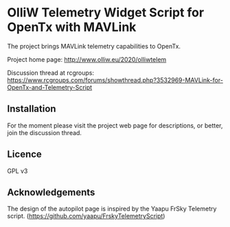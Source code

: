 OlliW Telemetry Widget Script for OpenTx with MAVLink
===========

The project brings MAVLink telemetry capabilities to OpenTx.

Project home page: http://www.olliw.eu/2020/olliwtelem

Discussion thread at rcgroups: https://www.rcgroups.com/forums/showthread.php?3532969-MAVLink-for-OpenTx-and-Telemetry-Script

## Installation

For the moment please visit the project web page for descriptions, or better, join the discussion thread.

## Licence

GPL v3

## Acknowledgements

The design of the autopilot page is inspired by the Yaapu FrSky Telemetry script. (https://github.com/yaapu/FrskyTelemetryScript)


